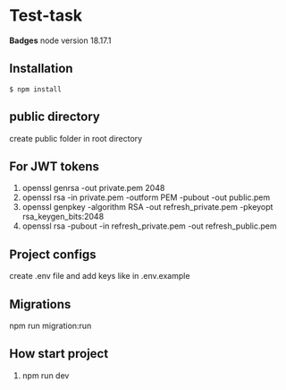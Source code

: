 # Test-task

**Badges** 
node version 18.17.1

## Installation

```
$ npm install
```
## public directory
create public folder in root directory

## For JWT tokens
1. openssl genrsa -out private.pem 2048
2. openssl rsa -in private.pem -outform PEM -pubout -out public.pem
3. openssl genpkey -algorithm RSA -out refresh_private.pem -pkeyopt rsa_keygen_bits:2048
4. openssl rsa -pubout -in refresh_private.pem -out refresh_public.pem

## Project configs
create .env file and add keys like in .env.example

## Migrations
npm run migration:run

## How start project
1. npm run dev

